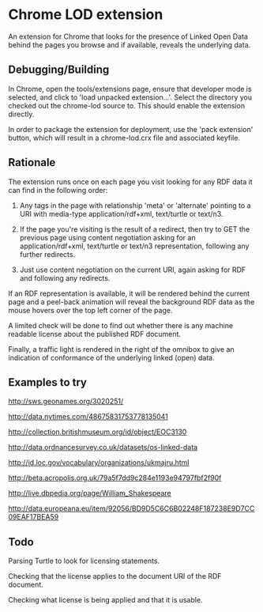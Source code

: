 Chrome LOD extension
====================

An extension for Chrome that looks for the presence of Linked Open
Data behind the pages you browse and if available, reveals the
underlying data.

Debugging/Building
------------------

In Chrome, open the tools/extensions page, ensure that developer mode
is selected, and click to 'load unpacked extension...'.  Select the
directory you checked out the chrome-lod source to.  This should
enable the extension directly.

In order to package the extension for deployment, use the 'pack
extension' button, which will result in a chrome-lod.crx file and
associated keyfile.

Rationale
---------

The extension runs once on each page you visit looking for any RDF
data it can find in the following order:

1) Any <link> tags in the page with relationship 'meta' or 'alternate'
pointing to a URI with media-type application/rdf+xml, text/turtle or
text/n3.

2) If the page you're visiting is the result of a redirect, then try
to GET the previous page using content negotiation asking for an
application/rdf+xml, text/turtle or text/n3 representation, following
any further redirects.

3) Just use content negotiation on the current URI, again asking for
RDF and following any redirects.

If an RDF representation is available, it will be rendered behind the
current page and a peel-back animation will reveal the background RDF
data as the mouse hovers over the top left corner of the page.

A limited check will be done to find out whether there is any machine
readable license about the published RDF document.

Finally, a traffic light is rendered in the right of the omnibox to
give an indication of conformance of the underlying linked (open)
data.

Examples to try
---------------

http://sws.geonames.org/3020251/

http://data.nytimes.com/48675831753778135041

http://collection.britishmuseum.org/id/object/EOC3130

http://data.ordnancesurvey.co.uk/datasets/os-linked-data

http://id.loc.gov/vocabulary/organizations/ukmajru.html

http://beta.acropolis.org.uk/79a5f7dd9c284e1193e94797fbf2f90f

http://live.dbpedia.org/page/William_Shakespeare

http://data.europeana.eu/item/92056/BD9D5C6C6B02248F187238E9D7CC09EAF17BEA59


Todo
----

Parsing Turtle to look for licensing statements.

Checking that the license applies to the document URI of the RDF document.

Checking what license is being applied and that it is usable.